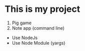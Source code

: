 # This is my project

1) Pig game
2) Note app (command line)
+ Use NodeJs
+ Use Node Module (yargs)
